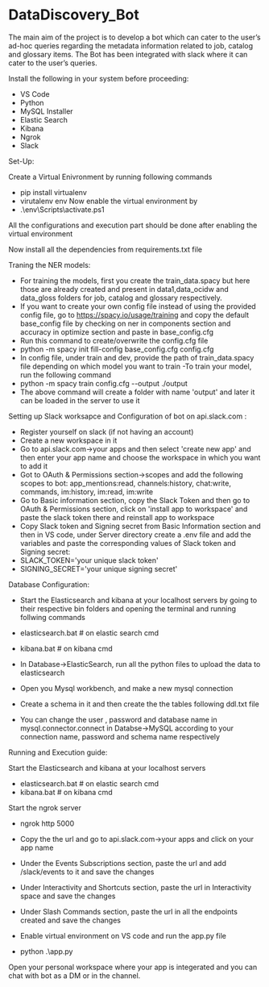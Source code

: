 # DataDiscovery_Bot
The main aim of the project is to develop a bot which can cater to the user’s ad-hoc queries regarding the metadata information related to job, catalog and glossary items. The Bot has been integrated with slack where it can cater to the user’s queries.

Install the following in your system before proceeding:
- VS Code
- Python 
- MySQL Installer
- Elastic Search
- Kibana
- Ngrok
- Slack

Set-Up:

Create a Virtual Enivronment by running following commands
- pip install virtualenv
- virutalenv env
Now enable the virtual environment by
- .\env\Scripts\activate.ps1

All the configurations and execution part should be done after enabling the virtual environment

Now install all the dependencies from requirements.txt file

Traning the NER models:
- For training the models, first you create the train_data.spacy but here those are already created and present in data1,data_ocidw and data_gloss folders for job, catalog and glossary respectively. 
- If you want to create your own config file instead of using the provided config file, go to https://spacy.io/usage/training and copy the default
base_config file by checking on ner in components section and accuracy in optimize section and paste in base_config.cfg
- Run this command to create/overwrite the config.cfg file
 - python -m spacy init fill-config base_config.cfg config.cfg
- In config file, under train and dev, provide the path of train_data.spacy file depending on which model you want to train
-To train your model, run the following command
 - python -m spacy train config.cfg --output ./output 
- The above command will create a folder with name 'output' and later it can be loaded in the server to use it


Setting up Slack worksapce and Configuration of bot on api.slack.com :

- Register yourself on slack (if not having an account)
- Create a new workspace in it
- Go to api.slack.com->your apps and then select 'create new app' and then enter your app name and choose the workspace in which you want to add it
- Got to OAuth & Permissions section->scopes and add the following scopes to bot:
 app_mentions:read, channels:history, chat:write, commands,  im:history, im:read, im:write
- Go to Basic information section, copy the Slack Token and then go to  OAuth & Permissions section, click on 'install app to workspace' and paste the slack token there and reinstall app to workspace
- Copy Slack token and Signing secret from Basic Information section and then in VS code, under Server directory create a .env file and add the variables and paste the corresponding values of Slack token and Signing secret:
 - SLACK_TOKEN='your unique slack token'
 - SIGNING_SECRET='your unique signing secret'



Database Configuration:

- Start the Elasticsearch and kibana at your localhost servers by going to their respective bin folders and opening the terminal and running follwing commands
- elasticsearch.bat     # on elastic search cmd
- kibana.bat            # on kibana cmd

- In Database->ElasticSearch, run all the python files to upload the data to elasticsearch

- Open you Mysql workbench, and make a new mysql connection
- Create a schema in it and then create the the tables following ddl.txt file
- You can change the user , password and database name in mysql.connector.connect in Databse->MySQL according to your connection name, password and schema name respectively



Running and Execution guide:

Start the Elasticsearch and kibana at your localhost servers
- elasticsearch.bat     # on elastic search cmd
- kibana.bat            # on kibana cmd

Start the ngrok server 
- ngrok http 5000
- Copy the the url and go to api.slack.com->your apps and click on your app name
- Under the Events Subscriptions section, paste the url and add /slack/events to it and save the changes
- Under Interactivity and Shortcuts section, paste the url in Interactivity space and save the changes
- Under Slash Commands section, paste the url in all the endpoints created and save the changes

- Enable virtual environment on VS code and run the app.py file
- python .\app.py

Open your personal workspace where your app is integerated and you can chat with bot as a DM or in the channel.







